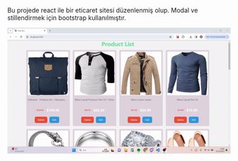 Bu projede react ile bir eticaret sitesi düzenlenmiş olup. Modal ve stillendirmek için bootstrap kullanılmıştır.


![Alternatif Metin](/easy-buy\src\gif.gif/)